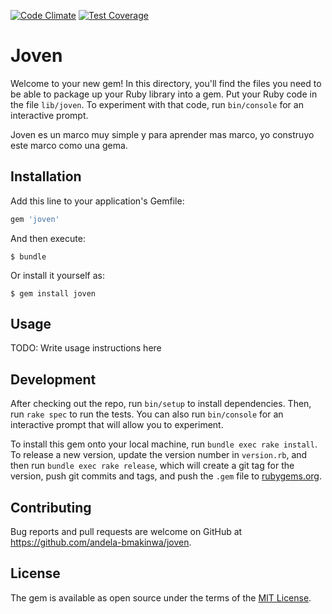 [![Code Climate](https://codeclimate.com/github/andela-bmakinwa/joven/badges/gpa.svg)](https://codeclimate.com/github/andela-bmakinwa/joven) [![Test Coverage](https://codeclimate.com/github/andela-bmakinwa/joven/badges/coverage.svg)](https://codeclimate.com/github/andela-bmakinwa/joven/coverage)
# Joven

Welcome to your new gem! In this directory, you'll find the files you need to be able to package up your Ruby library into a gem. Put your Ruby code in the file `lib/joven`. To experiment with that code, run `bin/console` for an interactive prompt.

Joven es un marco muy simple y para aprender mas marco, yo construyo este marco como una gema.

## Installation

Add this line to your application's Gemfile:

```ruby
gem 'joven'
```

And then execute:

    $ bundle

Or install it yourself as:

    $ gem install joven

## Usage

TODO: Write usage instructions here

## Development

After checking out the repo, run `bin/setup` to install dependencies. Then, run `rake spec` to run the tests. You can also run `bin/console` for an interactive prompt that will allow you to experiment.

To install this gem onto your local machine, run `bundle exec rake install`. To release a new version, update the version number in `version.rb`, and then run `bundle exec rake release`, which will create a git tag for the version, push git commits and tags, and push the `.gem` file to [rubygems.org](https://rubygems.org).

## Contributing

Bug reports and pull requests are welcome on GitHub at https://github.com/andela-bmakinwa/joven.


## License

The gem is available as open source under the terms of the [MIT License](http://opensource.org/licenses/MIT).

